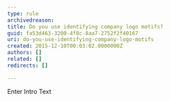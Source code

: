 ```yaml
---
type: rule
archivedreason: 
title: Do you use identifying company logo motifs?
guid: fa53d463-3200-4f8c-8aa7-2752f2f40167
uri: do-you-use-identifying-company-logo-motifs
created: 2015-12-10T00:03:02.0000000Z
authors: []
related: []
redirects: []

---
```



Enter Intro Text
<br><excerpt class='endintro'></excerpt><br>



